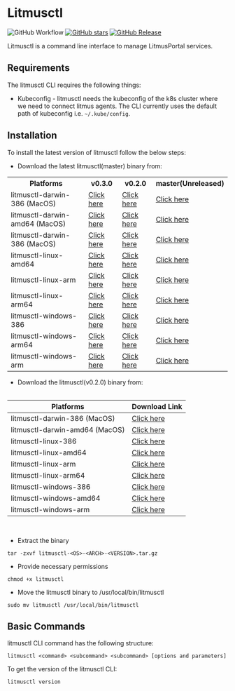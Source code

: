 # Litmusctl

![GitHub Workflow](https://github.com/litmuschaos/litmusctl/actions/workflows/push.yml/badge.svg?branch=master)
[![GitHub stars](https://img.shields.io/github/stars/litmuschaos/litmusctl?style=social)](https://github.com/litmuschaos/litmusctl/stargazers)
[![GitHub Release](https://img.shields.io/github/release/litmuschaos/litmusctl.svg?style=flat)]()  

Litmusctl is a command line interface to manage LitmusPortal services.

## Requirements

The litmusctl CLI requires the following things:

- Kubeconfig - litmusctl needs the kubeconfig of the k8s cluster where we need to connect litmus agents. The CLI currently uses the default path of kubeconfig i.e. `~/.kube/config`.

## Installation

To install the latest version of litmusctl follow the below steps:

- Download the latest litmusctl(master) binary from:

<table>
  <th>Platforms</th>
  <th>v0.3.0</th>
  <th>v0.2.0 </th>
  <th>master(Unreleased)</th>
  <tr>
    <td>litmusctl-darwin-386 (MacOS)</td>
    <td><a href="https://litmusctl-bucket.s3-eu-west-1.amazonaws.com/litmusctl-darwin-386-v0.3.0.tar.gz">Click here</a></td>
    <td><a href="https://litmusctl-bucket.s3-eu-west-1.amazonaws.com/litmusctl-darwin-386-v0.2.0.tar.gz">Click here</a></td>
    <td><a href="https://litmusctl-bucket.s3-eu-west-1.amazonaws.com/litmusctl-darwin-386-master.tar.gz">Click here</a></td>
  </tr>
  <tr>
    <td>litmusctl-darwin-amd64 (MacOS)</td>
    <td><a href="https://litmusctl-bucket.s3-eu-west-1.amazonaws.com/litmusctl-darwin-amd64-v0.3.0.tar.gz">Click here</a></td>
    <td><a href="https://litmusctl-bucket.s3-eu-west-1.amazonaws.com/litmusctl-darwin-amd64-v0.2.0.tar.gz">Click here</a></td>
    <td><a href="https://litmusctl-bucket.s3-eu-west-1.amazonaws.com/litmusctl-darwin-amd64-master.tar.gz">Click here</a></td>
  </tr>
  <tr>
    <td>litmusctl-darwin-386 (MacOS)</td>
    <td><a href="https://litmusctl-bucket.s3-eu-west-1.amazonaws.com/litmusctl-linux-386-v0.3.0.tar.gz">Click here</a></td>
    <td><a href="https://litmusctl-bucket.s3-eu-west-1.amazonaws.com/litmusctl-linux-386-v0.2.0.tar.gz">Click here</a></td>
    <td><a href="https://litmusctl-bucket.s3-eu-west-1.amazonaws.com/litmusctl-linux-386-master.tar.gz">Click here</a></td>
  </tr>
  <tr>
    <td>litmusctl-linux-amd64</td>
    <td><a href="https://litmusctl-bucket.s3-eu-west-1.amazonaws.com/litmusctl-linux-amd64-v0.3.0.tar.gz">Click here</a></td>
    <td><a href="https://litmusctl-bucket.s3-eu-west-1.amazonaws.com/litmusctl-linux-amd64-v0.2.0.tar.gz">Click here</a></td>
    <td><a href="https://litmusctl-bucket.s3-eu-west-1.amazonaws.com/litmusctl-linux-amd64-master.tar.gz">Click here</a></td>
  </tr>
  <tr>
    <td>litmusctl-linux-arm</td>
    <td><a href="https://litmusctl-bucket.s3-eu-west-1.amazonaws.com/litmusctl-linux-arm-v0.3.0.tar.gz">Click here</a></td>
    <td><a href="https://litmusctl-bucket.s3-eu-west-1.amazonaws.com/litmusctl-linux-arm-v0.2.0.tar.gz">Click here</a></td>
    <td><a href="https://litmusctl-bucket.s3-eu-west-1.amazonaws.com/litmusctl-linux-arm-master.tar.gz">Click here</a></td>
  </tr>
  <tr>
    <td>litmusctl-linux-arm64</td>
    <td><a href="https://litmusctl-bucket.s3-eu-west-1.amazonaws.com/litmusctl-linux-arm64-v0.3.0.tar.gz">Click here</a></td>
    <td><a href="https://litmusctl-bucket.s3-eu-west-1.amazonaws.com/litmusctl-linux-arm64-v0.2.0.tar.gz">Click here</a></td>
    <td><a href="https://litmusctl-bucket.s3-eu-west-1.amazonaws.com/litmusctl-linux-arm64-master.tar.gz">Click here</a></td>
  </tr>
  <tr>
    <td>litmusctl-windows-386</td>
    <td><a href="https://litmusctl-bucket.s3-eu-west-1.amazonaws.com/litmusctl-windows-386-v0.3.0.tar.gz">Click here</a></td>
    <td><a href="https://litmusctl-bucket.s3-eu-west-1.amazonaws.com/litmusctl-windows-386-v0.2.0.tar.gz">Click here</a></td>
    <td><a href="https://litmusctl-bucket.s3-eu-west-1.amazonaws.com/litmusctl-windows-386-master.tar.gz">Click here</a></td>
  </tr>
   <tr>
    <td>litmusctl-windows-arm64</td>
    <td><a href="https://litmusctl-bucket.s3-eu-west-1.amazonaws.com/litmusctl-windows-arm64-v0.3.0.tar.gz">Click here</a></td>
    <td><a href="https://litmusctl-bucket.s3-eu-west-1.amazonaws.com/litmusctl-windows-arm64-v0.2.0.tar.gz">Click here</a></td>
    <td><a href="https://litmusctl-bucket.s3-eu-west-1.amazonaws.com/litmusctl-windows-arm64-master.tar.gz">Click here</a></td>
  </tr>
  <tr>
    <td>litmusctl-windows-arm</td>
    <td><a href="https://litmusctl-bucket.s3-eu-west-1.amazonaws.com/litmusctl-windows-arm-v0.3.0.tar.gz">Click here</a></td>
    <td><a href="https://litmusctl-bucket.s3-eu-west-1.amazonaws.com/litmusctl-windows-arm-v0.2.0.tar.gz">Click here</a></td>
    <td><a href="https://litmusctl-bucket.s3-eu-west-1.amazonaws.com/litmusctl-windows-arm-master.tar.gz">Click here</a></td>
  </tr>
<table>


- Download the litmusctl(v0.2.0) binary from:

| Platforms                      | Download Link                                                                                           |
| ------------------------------ | ------------------------------------------------------------------------------------------------------- |
| litmusctl-darwin-386 (MacOS)   | [Click here](https://litmusctl-bucket.s3-eu-west-1.amazonaws.com/litmusctl-darwin-386-v0.2.0.tar.gz)    |
| litmusctl-darwin-amd64 (MacOS) | [Click here](https://litmusctl-bucket.s3-eu-west-1.amazonaws.com/litmusctl-darwin-amd64-v0.2.0.tar.gz)  |
| litmusctl-linux-386            | [Click here](https://litmusctl-bucket.s3-eu-west-1.amazonaws.com/litmusctl-linux-386-v0.2.0.tar.gz)     |
| litmusctl-linux-amd64          | [Click here](https://litmusctl-bucket.s3-eu-west-1.amazonaws.com/litmusctl-linux-amd64-v0.2.0.tar.gz)   |
| litmusctl-linux-arm            | [Click here](https://litmusctl-bucket.s3-eu-west-1.amazonaws.com/litmusctl-linux-arm-v0.2.0.tar.gz)     |
| litmusctl-linux-arm64          | [Click here](https://litmusctl-bucket.s3-eu-west-1.amazonaws.com/litmusctl-linux-arm64-v0.2.0.tar.gz)   |
| litmusctl-windows-386          | [Click here](https://litmusctl-bucket.s3-eu-west-1.amazonaws.com/litmusctl-windows-386-v0.2.0.tar.gz)   |
| litmusctl-windows-amd64        | [Click here](https://litmusctl-bucket.s3-eu-west-1.amazonaws.com/litmusctl-windows-amd64-v0.2.0.tar.gz) |
| litmusctl-windows-arm          | [Click here](https://litmusctl-bucket.s3-eu-west-1.amazonaws.com/litmusctl-windows-arm-v0.2.0.tar.gz)   |

<br>

- Extract the binary

```shell
tar -zxvf litmusctl-<OS>-<ARCH>-<VERSION>.tar.gz
```

- Provide necessary permissions

```shell
chmod +x litmusctl
```

- Move the litmusctl binary to /usr/local/bin/litmusctl

```shell
sudo mv litmusctl /usr/local/bin/litmusctl
```

## Basic Commands

litmusctl CLI command has the following structure:

```shell
litmusctl <command> <subcommand> <subcommand> [options and parameters]
```

To get the version of the litmusctl CLI:

```shell
litmusctl version
```